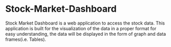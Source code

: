 # Stock-Market-Dashboard
Stock Market Dashboard is a web application to access the stock data.
This application is built for the visualization of the data in a proper format for easy understanding,
the data will be displayed in the form of graph and data frames(i.e. Tables).
